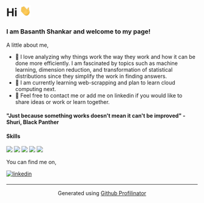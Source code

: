 # Hi  <img src = "https://github.com/basanth2191/basanth2191/blob/main/wave.gif" width = "30px" >

### I am Basanth Shankar and welcome to my page!

A little about me,

-  👀 I love analyzing why things work the way they work and how it can be done more efficiently. I am fascinated by topics such as machine learning, dimension reduction, and transformation of statistical distributions since they simplify the work in finding answers.
- 🌱 I am currently learning web-scrapping and plan to learn cloud computing next.
- 🤝 Feel free to contact me or add me on linkedin if you would like to share ideas or work or learn together.


#### "Just because something works doesn't mean it can't be improved"  - Shuri, Black Panther


#### Skills

<img src = "https://img.shields.io/badge/Code-Python-red" >  <img src = "https://img.shields.io/badge/Code-R-green" >  <img src = "https://img.shields.io/badge/Tools-PostgreSQL-blue" >  <img src = "https://img.shields.io/badge/Tools-Tableau-yellow" >  <img src = "https://img.shields.io/badge/Code-SAS-blueviolet" >



You can find me on,

<a href="https://www.linkedin.com/in/basanth-shankar" target="_blank">
<img src=https://img.shields.io/badge/linkedin-%231E77B5.svg?&style=for-the-badge&logo=linkedin&logoColor=white alt=linkedin style="margin-bottom: 5px;" />
</a>  

<br />

----
<div align="center">Generated using <a href="https://profilinator.rishav.dev/" target="_blank">Github Profilinator</a></div>

<!---
basanth2191/basanth2191 is a ✨ special ✨ repository because its `README.md` (this file) appears on your GitHub profile.
You can click the Preview link to take a look at your changes.
--->
